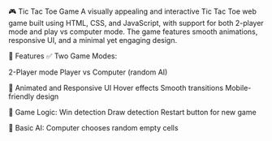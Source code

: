 🎮 Tic Tac Toe Game
A visually appealing and interactive Tic Tac Toe web game built using HTML, CSS, and JavaScript, with support for both 2-player mode and play vs computer mode. The game features smooth animations, responsive UI, and a minimal yet engaging design.

🧩 Features
✅ Two Game Modes:

2-Player mode
Player vs Computer (random AI)

🎨 Animated and Responsive UI
Hover effects
Smooth transitions
Mobile-friendly design

🎉 Game Logic:
Win detection
Draw detection
Restart button for new game

🧠 Basic AI:
Computer chooses random empty cells
